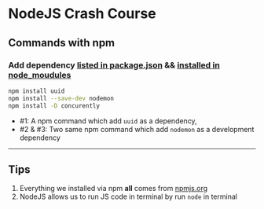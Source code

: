 # NodeJS Crash Course

## Commands with npm

### Add dependency <u>listed in package.json</u> && <u>installed in node_moudules</u>

```bash
npm install uuid
npm install --save-dev nodemon
npm install -D concurently
```

- #1: A npm command which add `uuid` as a dependency, 
- #2 & #3: Two same npm command which add `nodemon` as a development dependency 





---

## Tips

1. Everything we installed via npm **all** comes from [npmjs.org](https://www.npmjs.com/)
2. NodeJS allows us to run JS code in terminal by run `node` in terminal